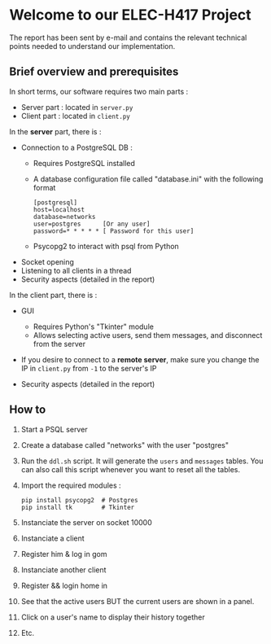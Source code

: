 # Welcome to our ELEC-H417 Project
The report has been sent by e-mail and contains the relevant technical points needed to understand our implementation.

## Brief overview and prerequisites

In short terms, our software requires two main parts :
- Server part : located in `server.py`
- Client part : located in `client.py`


In the **server** part, there is :
- Connection to a PostgreSQL DB : 
  - Requires PostgreSQL installed
  - A database configuration file called "database.ini" with the following format 

    ```
    [postgresql]
    host=localhost
    database=networks
    user=postgres      [Or any user]
    password=* * * * * [ Password for this user]
    ```
    
    
  - Psycopg2 to interact with psql from Python
- Socket opening
- Listening to all clients in a thread
- Security aspects (detailed in the report)


In the client part, there is :
- GUI 
  - Requires Python's "Tkinter" module
  - Allows selecting active users, send them messages, and disconnect from the server

- If you desire to connect to a **remote server**, make sure you change the IP in `client.py` from `-1` to the server's IP
- Security aspects (detailed in the report)

## How to
1. Start a PSQL server
2. Create a database called "networks" with the user "postgres"
3. Run the `ddl.sh` script. It will generate the `users` and `messages` tables. You can also call this script whenever you want to reset all the tables.
4. Import the required modules :

    ```
    pip install psycopg2  # Postgres
    pip install tk        # Tkinter
    ```
    
5. Instanciate the server on socket 10000
6. Instanciate a client
7. Register him & log in gom
8. Instanciate another client
9. Register && login home in
10. See that the active users BUT the current users are shown in a panel.
11. Click on a user's name to display their history together
12. Etc.  
